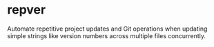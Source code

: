 # repver
Automate repetitive project updates and Git operations when updating simple strings like version numbers across multiple files concurrently.
